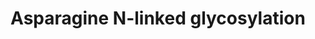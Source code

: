 ---
annotations:
- type: Pathway Ontology
  value: protein modification pathway
authors:
- MaintBot
- MartijnVanIersel
- ReactomeTeam
- Egonw
- Anwesha
description: 'N-linked glycosylation is the most important form of post-translational
  modification for proteins synthesized and folded in the Endoplasmic Reticulum (Stanley
  et al. 2009). An early study in 1999 revealed that about 50% of the proteins in
  the Swiss-Prot database at the time were N-glycosylated (Apweiler et al. 1999).
  It is now established that the majority of the proteins in the secretory pathway
  require glycosylation in order to achieve proper folding.<br>The addition of an
  N-glycan to a protein can have several roles (Shental-Bechor & Levy 2009). First,
  glycans enhance the solubility and stability of the proteins in the ER, the golgi
  and on the outside of the cell membrane, where the composition of the medium is
  strongly hydrophilic and where proteins, that are mostly hydrophobic, have difficulty
  folding properly. Second, N-glycans are used as signal molecules during the folding
  and transport process of the protein: they have the role of labels to determine
  when a protein must interact with a chaperon, be transported to the golgi, or targeted
  for degradation in case of major folding defects. Third, and most importantly, N-glycans
  on completely folded proteins are involved in a wide range of processes: they help
  determine the specificity of membrane receptors in innate immunity or in cell-to-cell
  interactions, they can change the properties of hormones and secreted proteins,
  or of the proteins in the vesicular system inside the cell.<br>All N-linked glycans
  are derived from a common 14-sugar oligosaccharide synthesized in the ER, which
  is attached co-translationally to a protein while this is being translated inside
  the reticulum. The process of the synthesis of this glycan, known as Synthesis of
  the N-glycan precursor or LLO, constitutes one of the most conserved pathways in
  eukaryotes, and has been also observed in some eubacteria. The attachment usually
  happens on an asparagine residue within the consensus sequence asparagine-X-threonine
  by an complex called oligosaccharyl transferase (OST).<br>After being attached to
  an unfolded protein, the glycan is used as a label molecule in the folding process
  (also known as Calnexin/Calreticulin cycle) (Lederkremer 2009). The majority of
  the glycoproteins in the ER require at least one glycosylated residue in order to
  achieve proper folding, even if it has been shown that a smaller portion of the
  proteins in the ER can be folded without this modification.<br>Once the glycoprotein
  has achieved proper folding, it is transported via the cis-Golgi through all the
  Golgi compartments, where the glycan is further modified according to the properties
  of the glycoprotein. This process involves relatively few enzymes but due to its
  combinatorial nature, can lead to several millions of different possible modifications.
  The exact topography of this network of reactions has not been established yet,
  representing one of the major challenges after the sequencing of the human genome
  (Hossler et al. 2006).<br>Since N-glycosylation is involved in an great number of
  different processes, from cell-cell interaction to folding control, mutations in
  one of the genes involved in glycan assembly and/or modification can lead to severe
  development problems (often affecting the central nervous system). All the diseases
  in genes involved in glycosylation are collectively known as Congenital Disorders
  of Glycosylation (CDG) (Sparks et al. 2003), and classified as CDG type I for the
  genes in the LLO synthesis pathway, and CDG type II for the others.  View original
  pathway at [http://www.reactome.org/PathwayBrowser/#DIAGRAM=446203 Reactome].'
last-edited: 2021-01-25
organisms:
- Homo sapiens
redirect_from:
- /index.php/Pathway:WP1785
- /instance/WP1785
schema-jsonld:
- '@context': https://schema.org/
  '@id': https://wikipathways.github.io/pathways/WP1785.html
  '@type': Dataset
  creator:
    '@type': Organization
    name: WikiPathways
  description: 'N-linked glycosylation is the most important form of post-translational
    modification for proteins synthesized and folded in the Endoplasmic Reticulum
    (Stanley et al. 2009). An early study in 1999 revealed that about 50% of the proteins
    in the Swiss-Prot database at the time were N-glycosylated (Apweiler et al. 1999).
    It is now established that the majority of the proteins in the secretory pathway
    require glycosylation in order to achieve proper folding.<br>The addition of an
    N-glycan to a protein can have several roles (Shental-Bechor & Levy 2009). First,
    glycans enhance the solubility and stability of the proteins in the ER, the golgi
    and on the outside of the cell membrane, where the composition of the medium is
    strongly hydrophilic and where proteins, that are mostly hydrophobic, have difficulty
    folding properly. Second, N-glycans are used as signal molecules during the folding
    and transport process of the protein: they have the role of labels to determine
    when a protein must interact with a chaperon, be transported to the golgi, or
    targeted for degradation in case of major folding defects. Third, and most importantly,
    N-glycans on completely folded proteins are involved in a wide range of processes:
    they help determine the specificity of membrane receptors in innate immunity or
    in cell-to-cell interactions, they can change the properties of hormones and secreted
    proteins, or of the proteins in the vesicular system inside the cell.<br>All N-linked
    glycans are derived from a common 14-sugar oligosaccharide synthesized in the
    ER, which is attached co-translationally to a protein while this is being translated
    inside the reticulum. The process of the synthesis of this glycan, known as Synthesis
    of the N-glycan precursor or LLO, constitutes one of the most conserved pathways
    in eukaryotes, and has been also observed in some eubacteria. The attachment usually
    happens on an asparagine residue within the consensus sequence asparagine-X-threonine
    by an complex called oligosaccharyl transferase (OST).<br>After being attached
    to an unfolded protein, the glycan is used as a label molecule in the folding
    process (also known as Calnexin/Calreticulin cycle) (Lederkremer 2009). The majority
    of the glycoproteins in the ER require at least one glycosylated residue in order
    to achieve proper folding, even if it has been shown that a smaller portion of
    the proteins in the ER can be folded without this modification.<br>Once the glycoprotein
    has achieved proper folding, it is transported via the cis-Golgi through all the
    Golgi compartments, where the glycan is further modified according to the properties
    of the glycoprotein. This process involves relatively few enzymes but due to its
    combinatorial nature, can lead to several millions of different possible modifications.
    The exact topography of this network of reactions has not been established yet,
    representing one of the major challenges after the sequencing of the human genome
    (Hossler et al. 2006).<br>Since N-glycosylation is involved in an great number
    of different processes, from cell-cell interaction to folding control, mutations
    in one of the genes involved in glycan assembly and/or modification can lead to
    severe development problems (often affecting the central nervous system). All
    the diseases in genes involved in glycosylation are collectively known as Congenital
    Disorders of Glycosylation (CDG) (Sparks et al. 2003), and classified as CDG type
    I for the genes in the LLO synthesis pathway, and CDG type II for the others.  View
    original pathway at [http://www.reactome.org/PathwayBrowser/#DIAGRAM=446203 Reactome].'
  keywords:
  - protein:(GlcNAc)2
  - Sda-UMOD
  - MANEA
  - DOLDP
  - CALR,CANX
  - 2xGNPNAT1
  - 'LHB '
  - 'UBC(609-684) '
  - 'STT3A '
  - DOLP-Man
  - pPNOL
  - CoA-SH
  - 'UBB(153-228) '
  - 'UBB(77-152) '
  - UDP-Gal
  - 'ALG10B '
  - Sialic acid
  - H2O
  - E,E-FPP
  - GlcNGc-6-P
  - MGAT5
  - 'MARCH6 '
  - 'B4GALT3 '
  - 'GMPPA '
  - UDP-GlcNAc
  - '(GlcNAc)2 (Man)7aa '
  - beta-Fuc
  - glucose)
  - 'RPS27A(1-76) '
  - MGAT3
  - DHDDS:NUS1
  - '(Glc)1 (GlcNAc)2 (Man)8b '
  - '(GlcNAc)2 (Man)8c '
  - GDP-Man
  - 'DERL2 '
  - 'NAGK '
  - 'S-glyco-LHB '
  - 'MAGT1 '
  - pPPP
  - Deglycosylation
  - GlcNAc in position
  - CDP
  - 'SEL1L '
  - 'DHDDS '
  - 'PMM2 '
  - 'PSMC1 '
  - in position 3
  - GDP
  - ligases:DERL2
  - (GlcNAc)3 (Man)5
  - alpha-D-Man-(1->2)-alpha-D-Man-(1->2)-alpha-D-Man-(1->3)-
  - 'GlcNAc-6-P '
  - S-glyco-Lutropin
  - NGP
  - MVD dimer
  - FUT8
  - 'EDEM3 '
  - Ub
  - 'RENBP '
  - (Man)9 (PP-Dol)1
  - 'ST8SIA6 '
  - 'MVD '
  - MPDU1
  - DbGP
  - L-fucose
  - 'OS9 '
  - galactose
  - 'MGAT4A(1-535) '
  - '4'
  - ALG8
  - Gal1,3Fuc1,4GlcNAc
  - 'S-glyco-CGA '
  - 'DPM1 '
  - 'MAN1A2 '
  - ST3GAL4
  - (GlcNAc)2 (Man)8
  - 'RPN2 '
  - (GlcNAc)2 (Man)3
  - (Asn)1:chaperone
  - FUK
  - ST6GAL1
  - 'UGGT2 '
  - GlcNAcDOLDP
  - RENBP dimer
  - 'RAD23B '
  - DPM1:DPM2:DPM3
  - 'ALG14 '
  - glyco-Lutropin
  - 'EDEM2 '
  - MPI
  - ALG1
  - MGAT2
  - 'UBC(229-304) '
  - ALG11
  - (GlcNAc)2 (Man)5
  - DOLP
  - MLEC
  - CHST8
  - (Asn)1:malectin
  - 'UBC(305-380) '
  - ER to Golgi
  - Glycoproteins with
  - HNK1 carbohydrate
  - '(Glc)2 (GlcNAc)2 (Man)9 (Asn)1 '
  - UDP-Glc
  - NUDT14
  - 'B4GALT2 '
  - 'UBA52(1-76) '
  - FUT3
  - MGAT4s
  - 'ST8SIA3 '
  - 'UBXN1 '
  - MAN1B1,EDEM2
  - UGGT1,2
  - (GlcNAc)3 (Man)3
  - 'B4GALT4 '
  - 'ManNAc '
  - Glycoprotein with
  - (Glc)1 (GlcNAc)2
  - '(GlcNAc)2 (Man)8a '
  - 'proteoglycan '
  - 'GFPT2 '
  - MAN2:Zn2+
  - protein:(Glc)2
  - MVA5PP
  - '(GlcNAc)2 (Man)5 '
  - (PP-Dol)1
  - alpha-D-Man-(1->3)-
  - 'GNPNAT1 '
  - NGP:1,6-GlcNAc
  - The ERGIC (ER-to-Golgi intermediate compartment, also known as vesicular-tubular
    clusters, VTCs) is a stable, biochemically distinct compartment located adjacent
    to ER exit sites.
  - (Man)8c
  - 'MAN1C1 '
  - unfolded protein
  - 'ALG10 '
  - OST complex
  - CHST10
  - 'UBC(1-76) '
  - 'GlcNGc '
  - '(GlcNAc)2 (Man)9 '
  - RFT1
  - 'UGGT1 '
  - NADPH
  - 'SYVN1(1-617) '
  - Man6P
  - GDP-KDGal
  - ENGASE
  - Neu5Ac
  - ALG10 homologue
  - DCHOL
  - 'TUSC3(1-348) '
  - protein:(Glc)3
  - (GlcNAc)2
  - 'UBC(457-532) '
  - Anterograde
  - GlcNAc-6-P,
  - (Man)8a
  - (Man)5
  - MAN1A1/A2/C1
  - MGAT1
  - GFPT1,2
  - 'B4GALT1 '
  - PAP
  - protein:GlcNAc
  - ALG9
  - CALR:CANX
  - MDCDD
  - GlcNAc, GlcNGc
  - 'RPN1 '
  - MOGS
  - 'PALM-C36-ASGR1 '
  - 'MAN2A1 '
  - 'FUOM '
  - IPPP
  - Man8 N-glycans
  - 'ST8SIA2 '
  - EDEM1,3
  - GTP
  - 'PALM-C54,58-ASGR2 '
  - 'MAN2A2 '
  - metabolism
  - 'DAD1 '
  - Glycoprotein-Neu5Ac
  - B4GALNT2
  - 'RNF103 '
  - 'TSTA3 '
  - '(Glc)1 (GlcNAc)2 (Man)8c '
  - '(Glc)1 (GlcNAc)2 (Man)9 '
  - CCA
  - 'MAN1A1 '
  - 'B4GALT6 '
  - (Man)9
  - L-Glu
  - (Man)7aa
  - AMDHD2
  - GlcN6P
  - PDIA3
  - alpha-D-Man-(1->2)-alpha-D-Man-(1->3)-
  - oligosaccharide
  - 'EDEM1 '
  - SRD5A3
  - B4GALT1-6 homodimers
  - 'RNF5 '
  - Ub-unfolded
  - protein:(Glc)1
  - Man1P
  - (GlcNAc)2 (Man)9
  - FUCA1 tetramer
  - 'AMFR '
  - UMP
  - '5'
  - 'MLEC '
  - glycans
  - 'DDOST '
  - proteoglycan
  - (GlcNAc)2 (Man)9-5
  - Man
  - GDP-Fuc
  - 'unfolded protein '
  - PALM-C36-ASGR1:PALM-C54,58-ASGR2:proteoglycan
  - '(Glc)3 (GlcNAc)2 (Man)9 (Asn)1 '
  - (GlcNAc)2 (Man)8b
  - 'DPM3 '
  - '(GlcNAc)2 (Man)8b '
  - 'MGAT4C '
  - DOLPP1
  - (GlcNAc)2 (Man)7bc
  - 'DERL1 '
  - AcGlcN6P
  - TSTA3 dimer
  - 'MAN1B1 '
  - Ac-CoA
  - 'DPM2 '
  - 'LMAN1 '
  - L-Gln
  - H+
  - '(Glc)1 (GlcNAc)2 (Man)7bc '
  - glucosidase II
  - 'Zn2+ '
  - Fuc1P
  - ALG2
  - DPAGT1
  - (GlcNAc)2 (Man)2
  - 'NUS1 '
  - ALG12
  - GMPPA/B
  - LMAN1:MCFD2
  - 'UBB(1-76) '
  - DOLK
  - 'FUCA1 '
  - ManNAc, ManNGc
  - FUOM dimer
  - 'GFPT1 '
  - Glc
  - 'CALR '
  - (Man)8b
  - 'GlcNGc-6-P '
  - 'GANAB '
  - 2xUAP1
  - 'UBC(533-608) '
  - ADP
  - PGM3
  - UDP
  - (un)folded
  - (Man)9 (Asn)1
  - G1P
  - Pi
  - GlcNAc (Man)9-5
  - protein:glycan:chaperone:ERp57
  - 'PDIA3 '
  - GMDS
  - catabolism
  - 'UBC(77-152) '
  - CTP
  - 'PMM1 '
  - 'GMPPB '
  - complex
  - alpha-Fuc
  - 'ALG13(1-165) '
  - (GlcNAc)2 (Man)6
  - Transport
  - 'MGAT4B '
  - 'CGA '
  - ALG13:ALG14
  - (GlcNAc)2 (Man)7
  - PMM1,2
  - Retrograde traffic makes use of microtubule-directed COPI-coated vesicles, carrying
    ER proteins and membrane back to the ER.
  - Lysosomal
  - protein:glycan (no
  - 'ManNGc '
  - Glycosaminoglycan
  - 'TRIM13 '
  - ALG3
  - UMOD
  - (Asn)1:chaperone:ERp57
  - 'B4GALT5 '
  - (Glc)2 (GlcNAc)2
  - unfolded
  - ALG5
  - 'PRKCSH '
  - 'UBC(381-456) '
  - About 25% of the proteome may be exported from the ER in human cells. This cargo
    is recognized and concentrated into COPII vesicles, which range in size from 60-90
    nm, and move cargo from the ER to the ERGIC. Soluble cargo in the ER lumen is
    concentrated into COPII vesicles through interaction with a receptor with the
    receptor subsequently recycled to the ER in COPI vesicles through retrograde traffic.
  - pPPP phosphatase
  - Gal1,3GlcNAc group
  - OS9:SEL1:ERAD E3
  - 'GlcNAc '
  - 'RNF139 '
  - 'NGLY1 '
  - (Asn)1
  - (Glc)3 (GlcNAc)2
  - (Man)9-5
  - ATP
  - 'UAP1 '
  - 'UBC(153-228) '
  - group
  - '(GlcNAc)2 (Man)7bc '
  - N,N'-DCDOLDP
  - PALM-C36-ASGR1:PALM-C54,58-ASGR2
  - bifurcating GlcNAc
  - PPi
  - NADP+
  - PAPS
  - 'RNF185 '
  - 'MCFD2 '
  - (GlcNAc)4 (Man)3
  - ALG6
  - ST8SIA2,3,6
  - GDP-DHDMan
  - Fru(6)P
  - AcGlcN1P
  - SLC35C1
  - S-HNK1 carbohydrate
  - CO2
  - 'CANX '
  - UTP
  - NAGK dimer
  - 'VCP '
  - FPGT
  license: CC0
  name: Asparagine N-linked glycosylation
seo: CreativeWork
title: Asparagine N-linked glycosylation
wpid: WP1785
---